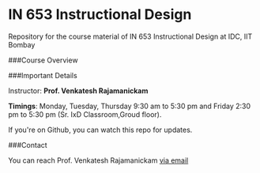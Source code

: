 IN 653 Instructional Design
=========

Repository for the course material of IN 653 Instructional Design at IDC, IIT Bombay

###Course Overview

<To be filled>


###Important Details

Instructor: **Prof. Venkatesh Rajamanickam**

**Timings**: Monday, Tuesday, Thursday 9:30 am to 5:30 pm and Friday 2:30 pm to 5:30 pm (Sr. IxD Classroom,Groud floor). 

If you're on Github, you can watch this repo for updates.

###Contact

You can reach Prof. Venkatesh Rajamanickam [via email](mailto:venkatra@iitb.ac.in)

